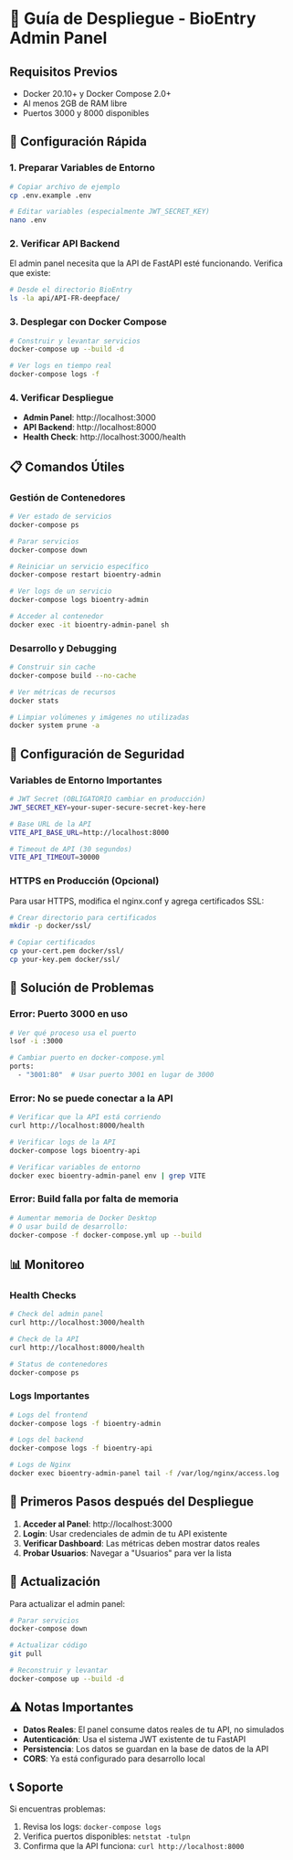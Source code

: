 # 🚀 Guía de Despliegue - BioEntry Admin Panel

## Requisitos Previos

- Docker 20.10+ y Docker Compose 2.0+
- Al menos 2GB de RAM libre
- Puertos 3000 y 8000 disponibles

## 🔧 Configuración Rápida

### 1. Preparar Variables de Entorno

```bash
# Copiar archivo de ejemplo
cp .env.example .env

# Editar variables (especialmente JWT_SECRET_KEY)
nano .env
```

### 2. Verificar API Backend

El admin panel necesita que la API de FastAPI esté funcionando. Verifica que existe:
```bash
# Desde el directorio BioEntry
ls -la api/API-FR-deepface/
```

### 3. Desplegar con Docker Compose

```bash
# Construir y levantar servicios
docker-compose up --build -d

# Ver logs en tiempo real
docker-compose logs -f
```

### 4. Verificar Despliegue

- **Admin Panel**: http://localhost:3000
- **API Backend**: http://localhost:8000
- **Health Check**: http://localhost:3000/health

## 📋 Comandos Útiles

### Gestión de Contenedores
```bash
# Ver estado de servicios
docker-compose ps

# Parar servicios
docker-compose down

# Reiniciar un servicio específico
docker-compose restart bioentry-admin

# Ver logs de un servicio
docker-compose logs bioentry-admin

# Acceder al contenedor
docker exec -it bioentry-admin-panel sh
```

### Desarrollo y Debugging
```bash
# Construir sin cache
docker-compose build --no-cache

# Ver métricas de recursos
docker stats

# Limpiar volúmenes y imágenes no utilizadas
docker system prune -a
```

## 🔐 Configuración de Seguridad

### Variables de Entorno Importantes

```bash
# JWT Secret (OBLIGATORIO cambiar en producción)
JWT_SECRET_KEY=your-super-secure-secret-key-here

# Base URL de la API
VITE_API_BASE_URL=http://localhost:8000

# Timeout de API (30 segundos)
VITE_API_TIMEOUT=30000
```

### HTTPS en Producción (Opcional)

Para usar HTTPS, modifica el nginx.conf y agrega certificados SSL:
```bash
# Crear directorio para certificados
mkdir -p docker/ssl/

# Copiar certificados
cp your-cert.pem docker/ssl/
cp your-key.pem docker/ssl/
```

## 🚨 Solución de Problemas

### Error: Puerto 3000 en uso
```bash
# Ver qué proceso usa el puerto
lsof -i :3000

# Cambiar puerto en docker-compose.yml
ports:
  - "3001:80"  # Usar puerto 3001 en lugar de 3000
```

### Error: No se puede conectar a la API
```bash
# Verificar que la API está corriendo
curl http://localhost:8000/health

# Verificar logs de la API
docker-compose logs bioentry-api

# Verificar variables de entorno
docker exec bioentry-admin-panel env | grep VITE
```

### Error: Build falla por falta de memoria
```bash
# Aumentar memoria de Docker Desktop
# O usar build de desarrollo:
docker-compose -f docker-compose.yml up --build
```

## 📊 Monitoreo

### Health Checks
```bash
# Check del admin panel
curl http://localhost:3000/health

# Check de la API
curl http://localhost:8000/health

# Status de contenedores
docker-compose ps
```

### Logs Importantes
```bash
# Logs del frontend
docker-compose logs -f bioentry-admin

# Logs del backend
docker-compose logs -f bioentry-api

# Logs de Nginx
docker exec bioentry-admin-panel tail -f /var/log/nginx/access.log
```

## 🎯 Primeros Pasos después del Despliegue

1. **Acceder al Panel**: http://localhost:3000
2. **Login**: Usar credenciales de admin de tu API existente
3. **Verificar Dashboard**: Las métricas deben mostrar datos reales
4. **Probar Usuarios**: Navegar a "Usuarios" para ver la lista

## 🔄 Actualización

Para actualizar el admin panel:
```bash
# Parar servicios
docker-compose down

# Actualizar código
git pull

# Reconstruir y levantar
docker-compose up --build -d
```

## ⚠️ Notas Importantes

- **Datos Reales**: El panel consume datos reales de tu API, no simulados
- **Autenticación**: Usa el sistema JWT existente de tu FastAPI
- **Persistencia**: Los datos se guardan en la base de datos de la API
- **CORS**: Ya está configurado para desarrollo local

## 📞 Soporte

Si encuentras problemas:
1. Revisa los logs: `docker-compose logs`
2. Verifica puertos disponibles: `netstat -tulpn`
3. Confirma que la API funciona: `curl http://localhost:8000`